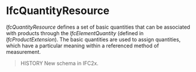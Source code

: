 IfcQuantityResource
===================

_IfcQuantityResource_ defines a set of basic quantities that can be associated with products through the _IfcElementQuantity_ (defined in _IfcProductExtension_). The basic quantities are used to assign quantities, which have a particular meaning within a referenced method of measurement.

> HISTORY  New schema in IFC2x.
